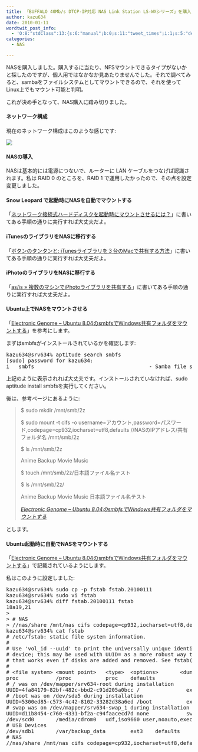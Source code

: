 ```yaml
---
title: 「BUFFALO 40Mb/s DTCP-IP対応 NAS Link Station LS-WXシリーズ」を購入しました
author: kazu634
date: 2010-01-11
wordtwit_post_info:
  - 'O:8:"stdClass":13:{s:6:"manual";b:0;s:11:"tweet_times";i:1;s:5:"delay";i:0;s:7:"enabled";i:1;s:10:"separation";s:2:"60";s:7:"version";s:3:"3.7";s:14:"tweet_template";b:0;s:6:"status";i:2;s:6:"result";a:0:{}s:13:"tweet_counter";i:2;s:13:"tweet_log_ids";a:1:{i:0;i:5053;}s:9:"hash_tags";a:0:{}s:8:"accounts";a:1:{i:0;s:7:"kazu634";}}'
categories:
  - NAS

---
```

<div class="section">
<p>
    NASを購入しました。購入するに当たり、NFSマウントできるタイプがないかと探したのですが、個人用ではなかなか見あたりませんでした。それで調べてみると、sambaをファイルシステムとしてマウントできるので、それを使ってLinux上でもマウント可能と判明。
</p>
  
<p>
    これが決め手となって、NAS購入に踏み切りました。
</p>
  
<h4>
    ネットワーク構成
</h4>
  
<p>
    現在のネットワーク構成はこのような感じです:
</p>
  
<p>
<center>
</center>
</p>
  
<p>
<a href="http://flickr.com/photos/42332031@N02/4264672330/" onclick="__gaTracker('send', 'event', 'outbound-article', 'http://flickr.com/photos/42332031@N02/4264672330/', '');" title="Network Configuration"><img src="http://farm3.static.flickr.com/2677/4264672330_5780b7e3a3.jpg" /></a>
</p></p> 
  
<h4>
    NASの導入
</h4>
  
<p>
    NASは基本的には電源につないで、ルーターに LAN ケーブルをつなげば認識されます。私は RAID 0 のところを、RAID 1 で運用したかったので、その点を設定変更しました。
</p>
  
<h4>
    Snow Leopard で起動時にNASを自動でマウントする
</h4>
  
<p>
    「<a href="http://macfan.jp/guide/2008/10/13/post_100.html" onclick="__gaTracker('send', 'event', 'outbound-article', 'http://macfan.jp/guide/2008/10/13/post_100.html', 'ネットワーク接続式ハードディスクを起動時にマウントさせるには？');" target="_blank">ネットワーク接続式ハードディスクを起動時にマウントさせるには？</a>」に書いてある手順の通りに実行すれば大丈夫だよ。
</p>
  
<h4>
    iTunesのライブラリをNASに移行する
</h4>
  
<p>
    「<a href="http://botantantan.seesaa.net/article/125358455.html" onclick="__gaTracker('send', 'event', 'outbound-article', 'http://botantantan.seesaa.net/article/125358455.html', 'ボタンのタンタンと: iTunesライブラリを３台のMacで共有する方法');" target="_blank">ボタンのタンタンと: iTunesライブラリを３台のMacで共有する方法</a>」に書いてある手順の通りに実行すれば大丈夫だよ。
</p>
  
<h4>
    iPhotoのライブラリをNASに移行する
</h4>
  
<p>
    「<a href="http://www.mtbird.com/asis/mac/%E8%A4%87%E6%95%B0%E3%81%AE%E3%83%9E%E3%82%B7%E3%83%B3%E3%81%A7iphoto%E3%83%A9%E3%82%A4%E3%83%96%E3%83%A9%E3%83%AA%E3%82%92%E5%85%B1%E6%9C%89%E3%81%99%E3%82%8B.html" onclick="__gaTracker('send', 'event', 'outbound-article', 'http://www.mtbird.com/asis/mac/%E8%A4%87%E6%95%B0%E3%81%AE%E3%83%9E%E3%82%B7%E3%83%B3%E3%81%A7iphoto%E3%83%A9%E3%82%A4%E3%83%96%E3%83%A9%E3%83%AA%E3%82%92%E5%85%B1%E6%9C%89%E3%81%99%E3%82%8B.html', 'as/is &#187; 複数のマシンでiPhotoライブラリを共有する');" target="_blank">as/is &#187; 複数のマシンでiPhotoライブラリを共有する</a>」に書いてある手順の通りに実行すれば大丈夫だよ。
</p>
  
<h4>
    Ubuntu上でNASをマウントさせる
</h4>
  
<p>
    「<a href="http://itmst.blog71.fc2.com/blog-entry-99.html" onclick="__gaTracker('send', 'event', 'outbound-article', 'http://itmst.blog71.fc2.com/blog-entry-99.html', 'Electronic Genome &#8211; Ubuntu 8.04のsmbfsでWindows共有フォルダをマウントする');" target="_blank">Electronic Genome &#8211; Ubuntu 8.04のsmbfsでWindows共有フォルダをマウントする</a>」を参考にします。
</p>
  
<p>
    まずはsmbfsがインストールされているかを確認します:
</p>
  
<pre class="syntax-highlight">
kazu634@srv634% aptitude search smbfs                                     /var/samba/convert <span class="synStatement">[</span><span class="synConstant">8084</span><span class="synStatement">]</span>
<span class="synStatement">[</span>sudo<span class="synStatement">]</span> password <span class="synStatement">for</span> kazu634:
i   smbfs                                     - Samba file system utilities
</pre>
  
<p>
    上記のように表示されれば大丈夫です。インストールされていなければ、sudo aptitude install smbfsを実行してください。
</p>
  
<p>
    後は、参考ページにあるように:
</p>
  
<blockquote title="Electronic Genome - Ubuntu 8.04のsmbfsでWindows共有フォルダをマウントする" cite="http://itmst.blog71.fc2.com/blog-entry-99.html">
<p>
      $ sudo mkdir /mnt/smb/2z
</p>
    
<p>
      $ sudo mount -t cifs -o username=アカウント,password=パスワード,codepage=cp932,iocharset=utf8,defaults //NASのIPアドレス/共有フォルダ名 /mnt/smb/2z
</p>
    
<p>
      $ ls /mnt/smb/2z
</p>
    
<p>
      Anime Backup Movie Music
</p>
    
<p>
      $ touch /mnt/smb/2z/日本語ファイル名テスト
</p>
    
<p>
      $ ls /mnt/smb/2z/
</p>
    
<p>
      Anime Backup Movie Music 日本語ファイル名テスト
</p>
    
<p>
<cite><a href="http://itmst.blog71.fc2.com/blog-entry-99.html" onclick="__gaTracker('send', 'event', 'outbound-article', 'http://itmst.blog71.fc2.com/blog-entry-99.html', 'Electronic Genome &#8211; Ubuntu 8.04のsmbfsでWindows共有フォルダをマウントする');" target="_blank">Electronic Genome &#8211; Ubuntu 8.04のsmbfsでWindows共有フォルダをマウントする</a></cite>
</p>
</blockquote>
  
<p>
    とします。
</p>
  
<h4>
    Ubuntu起動時に自動でNASをマウントする
</h4>
  
<p>
    「<a href="http://itmst.blog71.fc2.com/blog-entry-99.html" onclick="__gaTracker('send', 'event', 'outbound-article', 'http://itmst.blog71.fc2.com/blog-entry-99.html', 'Electronic Genome &#8211; Ubuntu 8.04のsmbfsでWindows共有フォルダをマウントする');" target="_blank">Electronic Genome &#8211; Ubuntu 8.04のsmbfsでWindows共有フォルダをマウントする</a>」で記載されているようにします。
</p>
  
<p>
    私はこのように設定しました:
</p>
  
<pre class="syntax-highlight">
kazu634@srv634% sudo cp <span class="synSpecial">-p</span> fstab fstab.<span class="synConstant">20100111</span>                                         /etc <span class="synStatement">[</span><span class="synConstant">8064</span><span class="synStatement">]</span>
kazu634@srv634% sudo vi fstab                                                           /etc <span class="synStatement">[</span><span class="synConstant">8065</span><span class="synStatement">]</span>
kazu634@srv634% diff fstab.<span class="synConstant">20100111</span> fstab                                               /etc <span class="synStatement">[</span><span class="synConstant">8066</span><span class="synStatement">]</span>
18a19,<span class="synConstant">21</span>
<span class="synStatement">&#62;</span>
<span class="synStatement">&#62;</span><span class="synComment"> # NAS</span>
<span class="synStatement">&#62;</span> //nas/share /mnt/nas cifs <span class="synIdentifier">codepage</span>=<span class="synIdentifier">cp932,iocharset</span>=utf8,defaults <span class="synConstant"></span> <span class="synConstant"></span>
kazu634@srv634% cat fstab                                                               /etc <span class="synStatement">[</span><span class="synConstant">8067</span><span class="synStatement">]</span>
<span class="synComment"># /etc/fstab: static file system information.</span>
<span class="synComment">#</span>
<span class="synComment"># Use 'vol_id --uuid' to print the universally unique identifier for a</span>
<span class="synComment"># device; this may be used with UUID= as a more robust way to name devices</span>
<span class="synComment"># that works even if disks are added and removed. See fstab(5).</span>
<span class="synComment">#</span>
<span class="synComment"># &#60;file system&#62; &#60;mount point&#62;   &#60;type&#62;  &#60;options&#62;       &#60;dump&#62;  &#60;pass&#62;</span>
proc            /proc           proc    defaults        <span class="synConstant"></span>       <span class="synConstant"></span>
<span class="synComment"># / was on /dev/mapper/srv634-root during installation</span>
<span class="synIdentifier">UUID</span>=4fa84179-82bf-482c-bbd2-c91d205a0bcc /               ext3    <span class="synIdentifier">relatime,errors</span>=remount-ro <span class="synConstant"></span>       <span class="synConstant">1</span>
<span class="synComment"># /boot was on /dev/sda5 during installation</span>
<span class="synIdentifier">UUID</span>=5300ed85-c573-4c42<span class="synConstant">-8102</span>-33282d38a6ed /boot           ext2    relatime        <span class="synConstant"></span>       <span class="synConstant">2</span>
<span class="synComment"># swap was on /dev/mapper/srv634-swap_1 during installation</span>
<span class="synIdentifier">UUID</span>=d11b8454-c760<span class="synConstant">-4331</span>-bf2a-c94faacecd7d none            swap    sw              <span class="synConstant"></span>       <span class="synConstant"></span>
/dev/scd0       /media/cdrom0   udf,iso9660 user,noauto,<span class="synStatement">exec</span>,utf8 <span class="synConstant"></span>       <span class="synConstant"></span>
<span class="synComment"># USB Devices</span>
/dev/sdb1       /var/backup_data        ext3    defaults        <span class="synConstant"></span>       <span class="synConstant"></span>
<span class="synComment"># NAS</span>
//nas/share /mnt/nas cifs <span class="synIdentifier">codepage</span>=<span class="synIdentifier">cp932,iocharset</span>=utf8,defaults <span class="synConstant"></span> <span class="synConstant"></span>
</pre>
</div>
